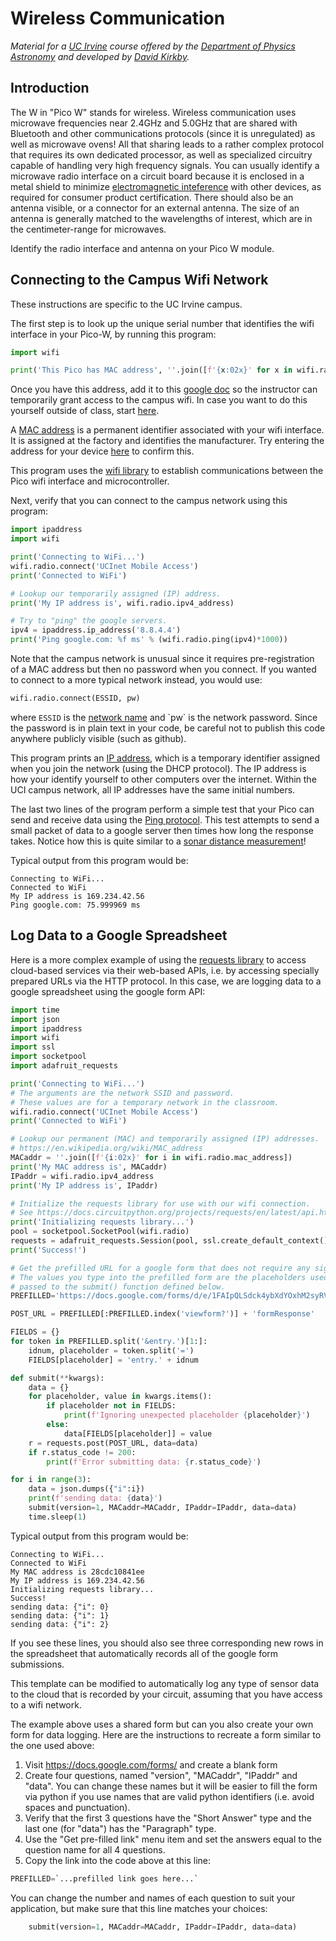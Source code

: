 # Wireless Communication

*Material for a [UC Irvine](https://uci.edu/) course offered by the [Department of Physics Astronomy](https://www.physics.uci.edu/) and developed by [David Kirkby](https://faculty.sites.uci.edu/dkirkby/).*

## Introduction

The W in "Pico W" stands for wireless.  Wireless communication uses microwave frequencies near 2.4GHz and 5.0GHz that are shared with Bluetooth and other communications protocols (since it is unregulated) as well as microwave ovens!  All that sharing leads to a rather complex protocol that requires its own dedicated processor, as well as specialized circuitry capable of handling very high frequency signals.  You can usually identify a microwave radio interface on a circuit board because it is enclosed in a metal shield to minimize [electromagnetic inteference](https://en.wikipedia.org/wiki/Electromagnetic_interference) with other devices, as required for consumer product certification. There should also be an antenna visible, or a connector for an external antenna. The size of an antenna is generally matched to the wavelengths of interest, which are in the centimeter-range for microwaves.

Identify the radio interface and antenna on your Pico W module.

## Connecting to the Campus Wifi Network

These instructions are specific to the UC Irvine campus.

The first step is to look up the unique serial number that identifies the wifi interface in your Pico-W, by running this program:
```python
import wifi

print('This Pico has MAC address', ''.join([f'{x:02x}' for x in wifi.radio.mac_address]))
```
Once you have this address, add it to this [google doc](https://docs.google.com/document/d/1SInJS43dUKPVPPTKneOm0zg-gH_mzby6MhSexpALxpM/edit?usp=sharing) so the instructor can temporarily grant access to the campus wifi. In case you want to do this yourself outside of class, start [here](https://mobileaccess.oit.uci.edu/registration/).

A [MAC address](https://en.wikipedia.org/wiki/MAC_address) is a permanent identifier associated with your wifi interface.
It is assigned at the factory and identifies the manufacturer. Try entering the address for your device [here](https://maclookup.app/search) to confirm this.

This program uses the [wifi library](https://docs.circuitpython.org/en/latest/shared-bindings/wifi/index.html) to establish communications between the Pico wifi interface and microcontroller.

Next, verify that you can connect to the campus network using this program:
```python
import ipaddress
import wifi

print('Connecting to WiFi...')
wifi.radio.connect('UCInet Mobile Access')
print('Connected to WiFi')

# Lookup our temporarily assigned (IP) address.
print('My IP address is', wifi.radio.ipv4_address)

# Try to "ping" the google servers.
ipv4 = ipaddress.ip_address('8.8.4.4')
print('Ping google.com: %f ms' % (wifi.radio.ping(ipv4)*1000))
```

Note that the campus network is unusual since it requires pre-registration of a MAC address but then no password when you connect. If you wanted to connect to a more typical network instead, you would use:
```python
wifi.radio.connect(ESSID, pw)
```
where `ESSID` is the [network name](https://en.wikipedia.org/wiki/Service_set_(802.11_network)#SSID) and `pw` is the network password. Since the password is in plain text in your code, be careful not to publish this code anywhere publicly visible (such as github).

This program prints an [IP address](https://en.wikipedia.org/wiki/IP_address), which is a temporary identifier assigned when you join the network (using the DHCP protocol). The IP address is how your identify yourself to other computers over the internet. Within the UCI campus network, all IP addresses have the same initial numbers.

The last two lines of the program perform a simple test that your Pico can send and receive data using the [Ping protocol](https://en.wikipedia.org/wiki/Ping_(networking_utility)).  This test attempts to send a small packet of data to a google server then times how long the response takes. Notice how this is quite similar to a [sonar distance measurement](sonar.md)!

Typical output from this program would be:
```
Connecting to WiFi...
Connected to WiFi
My IP address is 169.234.42.56
Ping google.com: 75.999969 ms
```

## Log Data to a Google Spreadsheet

Here is a more complex example of using the [requests library](https://docs.circuitpython.org/projects/requests/en/latest/api.html) to access cloud-based services via their web-based APIs, i.e. by accessing specially prepared URLs via the HTTP protocol. In this case, we are logging data to a google spreadsheet using the google form API:
```python
import time
import json
import ipaddress
import wifi
import ssl
import socketpool
import adafruit_requests

print('Connecting to WiFi...')
# The arguments are the network SSID and password.
# These values are for a temporary network in the classroom.
wifi.radio.connect('UCInet Mobile Access')
print('Connected to WiFi')

# Lookup our permanent (MAC) and temporarily assigned (IP) addresses.
# https://en.wikipedia.org/wiki/MAC_address
MACaddr = ''.join([f'{i:02x}' for i in wifi.radio.mac_address])
print('My MAC address is', MACaddr)
IPaddr = wifi.radio.ipv4_address
print('My IP address is', IPaddr)

# Initialize the requests library for use with our wifi connection.
# See https://docs.circuitpython.org/projects/requests/en/latest/api.html
print('Initializing requests library...')
pool = socketpool.SocketPool(wifi.radio)
requests = adafruit_requests.Session(pool, ssl.create_default_context())
print('Success!')

# Get the prefilled URL for a google form that does not require any sign in or authentication.
# The values you type into the prefilled form are the placeholders used to identify each value
# passed to the submit() function defined below.
PREFILLED='https://docs.google.com/forms/d/e/1FAIpQLSdck4ybXdYOxhM2syRVQpQcQ8GBuTcWGCFtdxDDxNZ7QivJmw/viewform?usp=pp_url&entry.744442955=version&entry.954313297=MACaddr&entry.678802473=IPaddr&entry.824900847=data'

POST_URL = PREFILLED[:PREFILLED.index('viewform?')] + 'formResponse'

FIELDS = {}
for token in PREFILLED.split('&entry.')[1:]:
    idnum, placeholder = token.split('=')
    FIELDS[placeholder] = 'entry.' + idnum

def submit(**kwargs):
    data = {}
    for placeholder, value in kwargs.items():
        if placeholder not in FIELDS:
            print(f'Ignoring unexpected placeholder {placeholder}')
        else:
            data[FIELDS[placeholder]] = value
    r = requests.post(POST_URL, data=data)
    if r.status_code != 200:
        print(f'Error submitting data: {r.status_code}')

for i in range(3):
    data = json.dumps({"i":i})
    print(f'sending data: {data}')
    submit(version=1, MACaddr=MACaddr, IPaddr=IPaddr, data=data)
    time.sleep(1)
```
Typical output from this program would be:
```
Connecting to WiFi...
Connected to WiFi
My MAC address is 28cdc10841ee
My IP address is 169.234.42.56
Initializing requests library...
Success!
sending data: {"i": 0}
sending data: {"i": 1}
sending data: {"i": 2}
```
If you see these lines, you should also see three corresponding new rows in the spreadsheet that automatically records all of the google form submissions.

This template can be modified to automatically log any type of sensor data to the cloud that is recorded by your circuit, assuming that you have access to a wifi network.

The example above uses a shared form but can you also create your own form for data logging. Here are the instructions to recreate a form similar to the one used above:
 1. Visit https://docs.google.com/forms/ and create a blank form
 2. Create four questions, named "version", "MACaddr", "IPaddr" and "data". You can change these names but it will be easier to fill the form via python if you use names that are valid python identifiers (i.e. avoid spaces and punctuation).
 3. Verify that the first 3 questions have the "Short Answer" type and the last one (for "data") has the "Paragraph" type.
 4. Use the "Get pre-filled link" menu item and set the answers equal to the question name for all 4 questions.
 5. Copy the link into the code above at this line:
 ```python
 PREFILLED=`...prefilled link goes here...`
 ```

You can change the number and names of each question to suit your application, but make sure that this line matches your choices:
```python
    submit(version=1, MACaddr=MACaddr, IPaddr=IPaddr, data=data)
```
